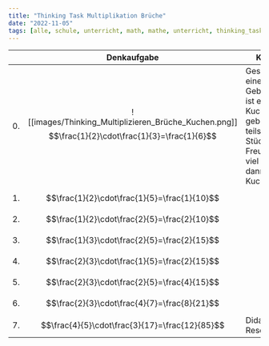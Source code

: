 ```yaml
---
title: "Thinking Task Multiplikation Brüche"
date: "2022-11-05"
tags: [alle, schule, unterricht, math, mathe, unterricht, thinking_task, fraction, bruch, bruchrechnung, multiplication, multiplikation]
---
```


|     |                                             Denkaufgabe                                              | Kommentar                                                                                                                                                                     |
|:--- |:----------------------------------------------------------------------------------------------------:| ----------------------------------------------------------------------------------------------------------------------------------------------------------------------------- |
| 0.  | ![[images/Thinking_Multiplizieren_Brüche_Kuchen.png]]<br>$$\frac{1}{2}\cdot\frac{1}{3}=\frac{1}{6}$$ | Geschichte: Auf einer Geburtstagsparty ist ein Drittel des Kuchens übrig geblieben und du teilst dir das Stück mit deiner Freund:in. Wie viel bekommt dann jede:r vom Kuchen? |
| 1.  |                             $$\frac{1}{2}\cdot\frac{1}{5}=\frac{1}{10}$$                             |                                                                                                                                                                               |
| 2.  |                             $$\frac{1}{2}\cdot\frac{2}{5}=\frac{2}{10}$$                             |                                                                                                                                                                               |
| 3.  |                             $$\frac{1}{3}\cdot\frac{2}{5}=\frac{2}{15}$$                             |                                                                                                                                                                               |
| 4.  |                             $$\frac{2}{3}\cdot\frac{1}{5}=\frac{2}{15}$$                             |                                                                                                                                                                               |
| 5.  |                             $$\frac{2}{3}\cdot\frac{2}{5}=\frac{4}{15}$$                             |                                                                                                                                                                               |
| 6.  |                             $$\frac{2}{3}\cdot\frac{4}{7}=\frac{8}{21}$$                             |                                                                                                                                                                               |
| 7.  |                            $$\frac{4}{5}\cdot\frac{3}{17}=\frac{12}{85}$$                            | Didaktische Reserve                                                                                                                                                           |
 